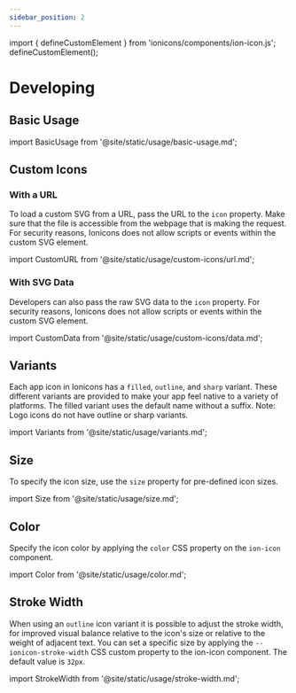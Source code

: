 ```yaml
---
sidebar_position: 2
---
```


import { defineCustomElement } from 'ionicons/components/ion-icon.js';
defineCustomElement();

# Developing

## Basic Usage

import BasicUsage from '@site/static/usage/basic-usage.md';

<BasicUsage />

## Custom Icons

### With a URL

To load a custom SVG from a URL, pass the URL to the `icon` property. Make sure that the file is accessible from the webpage that is making the request. For security reasons, Ionicons does not allow scripts or events within the custom SVG element.

import CustomURL from '@site/static/usage/custom-icons/url.md';

<CustomURL />

### With SVG Data

Developers can also pass the raw SVG data to the `icon` property. For security reasons, Ionicons does not allow scripts or events within the custom SVG element.

import CustomData from '@site/static/usage/custom-icons/data.md';

<CustomData />

## Variants

Each app icon in Ionicons has a `filled`, `outline`, and `sharp` variant. These different variants are provided to make your app feel native to a variety of platforms. The filled variant uses the default name without a suffix. Note: Logo icons do not have outline or sharp variants.

import Variants from '@site/static/usage/variants.md';

<Variants />

## Size

To specify the icon size, use the `size` property for pre-defined icon sizes.

import Size from '@site/static/usage/size.md';

<Size />

## Color

Specify the icon color by applying the `color` CSS property on the `ion-icon` component.

import Color from '@site/static/usage/color.md';

<Color />

## Stroke Width

When using an `outline` icon variant it is possible to adjust the stroke width, for improved visual balance relative to the icon's size or relative to the weight of adjacent text. You can set a specific size by applying the `--ionicon-stroke-width` CSS custom property to the ion-icon component. The default value is `32px`.

import StrokeWidth from '@site/static/usage/stroke-width.md';

<StrokeWidth />
